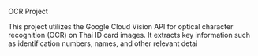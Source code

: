 OCR Project

This project utilizes the Google Cloud Vision API for optical character recognition (OCR) on Thai ID card images. It extracts key information such as identification numbers, names, and other relevant detai
